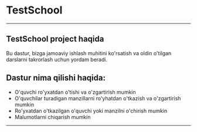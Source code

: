 # TestSchool
________

## TestSchool project haqida

Bu dastur, bizga jamoaviy ishlash muhitini ko'rsatish va oldin 
o'tilgan darslarni takrorlash uchun yordam beradi.

## Dastur nima qilishi haqida:
 
+ O'quvchi ro'yxatdan o'tishi va o'zgartirish mumkin
+ O'quvchilar turadigan manzillarni ro'yhatdan o'tkazish va o'zgartirish mumkin
+ Ro'yxatdan o'tkazilgan o'quvchi yoki manzilni o'chirish mumkin
+ Malumotlarni chiqarish mumkin
________


